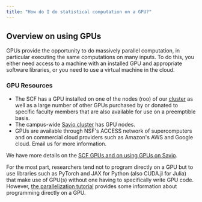 ```yaml
---
title: "How do I do statistical computation on a GPU?"
---
```

## Overview on using GPUs

GPUs provide the opportunity to do massively parallel computation, in
particular executing the same computations on many inputs. To do this,
you either need access to a machine with an installed GPU and
appropriate software libraries, or you need to use a virtual machine in
the cloud.

### GPU Resources

- The SCF has a GPU installed on one of the nodes (roo) of our
  [cluster](../../servers/cluster.md) as well as a large number of
  other GPUs purchased by or donated to specific faculty members that
  are also available for use on a preemptible basis.
- The campus-wide [Savio
  cluster](https://research-it.berkeley.edu/services/high-performance-computing)
  has GPU nodes.
- GPUs are available through NSF's ACCESS network of supercomputers and
  on commercial cloud providers such as Amazon's AWS and Google cloud.
  Email us for more information.

We have more details on the [SCF GPUs and on using GPUs on Savio](../servers/gpu.md).

For the most part, researchers tend not to program directly on a GPU but
to use libraries such as PyTorch and JAX for Python (also CUDA.jl for
Julia) that make use of GPU(s) without one having to specifically write
GPU code. However, [the parallelization
tutorial](https://computing.stat.berkeley.edu/tutorial-parallelization)
provides some information about programming directly on a GPU.

